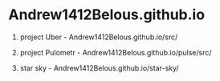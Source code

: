 # Andrew1412Belous.github.io

1) project Uber - Andrew1412Belous.github.io/src/

2) project Pulometr - Andrew1412Belous.github.io/pulse/src/

3) star sky - Andrew1412Belous.github.io/star-sky/
